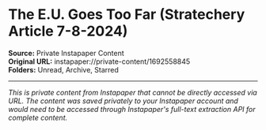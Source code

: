 # The E.U. Goes Too Far (Stratechery Article 7-8-2024)

**Source:** Private Instapaper Content  
**Original URL:** instapaper://private-content/1692558845  
**Folders:** Unread, Archive, Starred  

---

*This is private content from Instapaper that cannot be directly accessed via URL. The content was saved privately to your Instapaper account and would need to be accessed through Instapaper's full-text extraction API for complete content.*